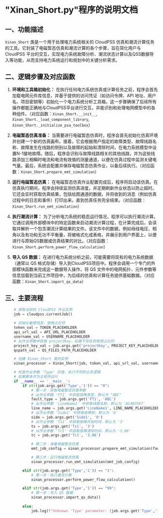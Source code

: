 # "Xinan_Short.py"程序的说明文档

## 一、功能描述

`Xinan_Short` 类是一个用于处理电力系统相关的 CloudPSS 仿真和潮流计算任务的工具。它封装了电磁暂态仿真和潮流计算的各个步骤，旨在简化用户与 CloudPSS 平台的交互，实现电力系统故障分析、潮流状态计算以及QSS数据导入等功能，从而支持电力系统运行和规划中的关键分析需求。

## 二、逻辑步骤及对应函数

1.  **环境和工具箱初始化：** 在执行任何电力系统仿真或计算任务之前，程序会首先加载电网元件库信息，并基于提供的访问凭证（如访问令牌、API 地址、用户名、项目密钥等）初始化一个电力系统分析工具箱。这一步骤确保了后续所有操作都能正确地与CloudPSS平台进行交互，并能识别和处理电网模型中的各种组件。（对应函数：`Xinan_Short.__init__`, `Xinan_Short._load_component_library`, `Xinan_Short._initialize_psa_toolbox`）

2.  **电磁暂态仿真准备：** 当需要进行电磁暂态仿真时，程序会首先初始化仿真环境并创建一个新的仿真画布。接着，它会根据用户指定的故障类型、故障线路名称、故障发生在线路的侧别以及故障的起始和清除时间，在电力系统模型中设置N-1接地故障。随后，程序会识别与故障线路相关的其他线路，并为这些线路添加三相瞬时电流和电流有效值的测量通道，以便在仿真过程中监测关键电气量。最后，系统会配置并保存电磁暂态仿真作业，以备后续执行。（对应函数：`Xinan_Short.prepare_emt_simulation`）

3.  **运行电磁暂态仿真：** 在电磁暂态仿真作业配置完成后，程序将启动该仿真。在仿真执行期间，程序会持续监测仿真进度，并定期刷新作业状态以防止超时。它还会实时获取仿真结果，包括绘图通道的数据，并将收到的消息（例如仿真过程中的日志和事件）打印出来，直到仿真任务完全结束。（对应函数：`Xinan_Short.run_emt_simulation`）

4.  **执行潮流计算：** 为了分析电力系统的稳态运行情况，程序可以执行潮流计算。它通过调用外部模块中的特定函数来启动潮流计算过程，在计算完成后，会读取并解析一个包含潮流计算结果的文件。该文件中的数据，例如母线电压、相角以及有功和无功不平衡量，将被格式化成表格，并展示到用户界面上，以便进行与原始QS数据或仿真结果的对比。（对应函数：`Xinan_Short.perform_power_flow_calculation`）

5.  **导入 QS 数据：** 在进行电力系统分析之前，可能需要将现有的电力系统数据（通常以 QS 格式存储）导入到CloudPSS项目中。程序会调用一个专门的外部模块函数来完成这一数据导入操作，将 QS 文件中的电网拓扑、元件参数等信息加载到当前工作项目中，为后续的仿真和计算任务提供基础数据。（对应函数：`Xinan_Short.import_qs_data`）

## 三、主要流程

```python
    # 获取当前的 CloudPSS 作业实例
    job = cloudpss.currentJob()
    
    # 初始化敏感信息，使用占位符
    token_val = TOKEN_PLACEHOLDER
    api_url_val = API_URL_PLACEHOLDER
    username_val = USERNAME_PLACEHOLDER
    # 从作业参数中获取 projectKey，如果不存在则使用占位符
    project_key_val = job.args.get('projectKey', PROJECT_KEY_PLACEHOLDER)
    qspath_val = QS_FILES_PATH_PLACEHOLDER

    # 创建 Xinan_Short 类的实例
    xinan_processor = Xinan_Short(job, token_val, api_url_val, username_val, project_key_val, qspath_val)

    # 检查作业参数 'Type' 的值，执行不同的业务逻辑
    # 如果脚本作为主程序运行
    if __name__ == '__main__':
        if str(job.args.get('Type','1')) == "0":
            # 第一步：获取电磁暂态仿真参数
            # 从作业参数 'FT1' 中获取故障类型，默认为 "ABC"
            fault_type = job.args.get('FT1', 'ABC')
            # 从作业参数 'LineName1' 中获取线路名称，默认为 'AC407567'
            line_name = job.args.get('LineName1', LINE_NAME_PLACEHOLDER)
            # 从作业参数 'Side1' 中获取故障侧，默认为 '0'
            side = job.args.get('Side1', '0')
            # 从作业参数 'Ts1' 中获取故障开始时间，默认为 '3'
            ts = job.args.get('Ts1', '3')
            # 从作业参数 'Tc1' 中获取故障清除时间，默认为 '3.06'
            tc = job.args.get('Tc1', '3.06')          

            # 第二步：准备电磁暂态仿真
            emt_job_config = xinan_processor.prepare_emt_simulation(fault_type, line_name, side, ts, tc)

            # 第三步：运行电磁暂态仿真
            xinan_processor.run_emt_simulation(emt_job_config)

        elif str(job.args.get('Type','1')) == "1":
            # 第一步：执行潮流计算
            xinan_processor.perform_power_flow_calculation()

        elif str(job.args.get('Type','1')) == "99":
            # 第一步：导入 QS 数据
            xinan_processor.import_qs_data()
        
        else:
            job.log(f"Unknown 'Type' parameter: {job.args.get('Type','1')}. No action performed.")
```